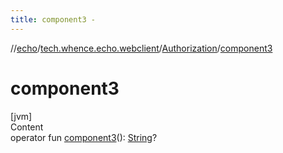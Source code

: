 ```yaml
---
title: component3 -
---
```

//[echo](../../index.md)/[tech.whence.echo.webclient](../index.md)/[Authorization](index.md)/[component3](component3.md)



# component3  
[jvm]  
Content  
operator fun [component3](component3.md)(): [String](https://kotlinlang.org/api/latest/jvm/stdlib/kotlin/-string/index.html)?  



